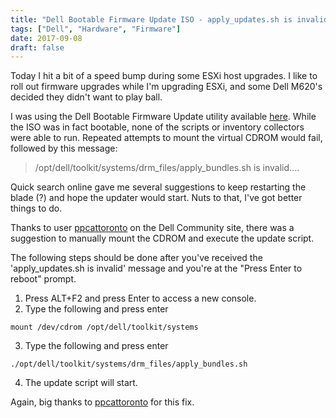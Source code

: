 ```yaml
---
title: "Dell Bootable Firmware Update ISO - apply_updates.sh is invalid"
tags: ["Dell", "Hardware", "Firmware"]
date: 2017-09-08
draft: false
---
```

Today I hit a bit of a speed bump during some ESXi host upgrades. I like to roll out firmware upgrades while I'm upgrading ESXi, and some Dell M620's decided they didn't want to play ball.

I was using the Dell Bootable Firmware Update utility available [here](https://dell.app.box.com/v/BootableM620/1/24710093196). While the ISO was in fact bootable, none of the scripts or inventory collectors were able to run. Repeated attempts to mount the virtual CDROM would fail, followed by this message:

> /opt/dell/toolkit/systems/drm_files/apply_bundles.sh is invalid....

Quick search online gave me several suggestions to keep restarting the blade (?) and hope the updater would start. Nuts to that, I've got better things to do.

Thanks to user [ppcattoronto](https://en.community.dell.com/members/ppcattoronto) on the Dell Community site, there was a suggestion to manually mount the CDROM and execute the update script.

The following steps should be done after you've received the 'apply_updates.sh is invalid' message and you're at the "Press Enter to reboot" prompt.

1. Press ALT+F2 and press Enter to access a new console.
2. Type the following and press enter
```
mount /dev/cdrom /opt/dell/toolkit/systems
```

3. Type the following and press enter
```
./opt/dell/toolkit/systems/drm_files/apply_bundles.sh
```
4. The update script will start.

Again, big thanks to [ppcattoronto](https://en.community.dell.com/members/ppcattoronto) for this fix.